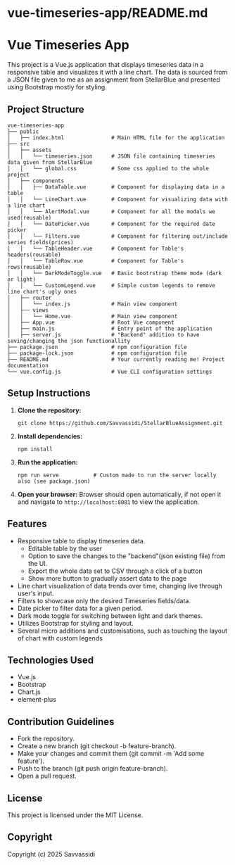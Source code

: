 # vue-timeseries-app/README.md

# Vue Timeseries App

This project is a Vue.js application that displays timeseries data in a responsive table and visualizes it with a line chart. The data is sourced from a JSON file given to me as an assignment from StellarBlue and presented using Bootstrap mostly for styling.

## Project Structure

```
vue-timeseries-app
├── public
│   ├── index.html               # Main HTML file for the application
├── src
│   ├── assets
│   │   └── timeseries.json      # JSON file containing timeseries data given from StellarBlue
│   │   └── global.css           # Some css applied to the whole project
│   ├── components
│   │   ├── DataTable.vue        # Component for displaying data in a table
│   │   └── LineChart.vue        # Component for visualizing data with a line chart
│   │   └── AlertModal.vue       # Component for all the modals we used(reusable)
│   │   └── DatePicker.vue       # Component for the required date picker
│   │   └── Filters.vue          # Component for filtering out/include series fields(prices)
│   │   └── TableHeader.vue      # Component for Table's headers(reusable)
│   │   └── TableRow.vue         # Component for Table's rows(reusable)
│   │   └── DarkModeToggle.vue   # Basic bootrstrap theme mode (dark or light)
│   │   └── CustomLegend.vue     # Simple custom legends to remove line chart's ugly ones
│   ├── router
│   │   └── index.js             # Main view component
│   ├── views
│   │   └── Home.vue             # Main view component
│   ├── App.vue                  # Root Vue component
│   ├── main.js                  # Entry point of the application
│   ├── server.js                # "Backend" addition to have saving/changing the json functionallity
├── package.json                 # npm configuration file
├── package-lock.json            # npm configuration file
├── README.md                    # Your currently reading me! Project documentation
└── vue.config.js                # Vue CLI configuration settings
```

## Setup Instructions

1. **Clone the repository:**
   ```
   git clone https://github.com/Savvassidi/StellarBlueAssignment.git

   ```

2. **Install dependencies:**
   ```
   npm install
   ```

3. **Run the application:**
   ```
   npm run serve           # Custom made to run the server locally also (see package.json)
   ```

4. **Open your browser:**
   Browser should open automatically, if not open it and navigate to `http://localhost:8081` to view the application.

## Features

- Responsive table to display timeseries data.
   - Editable table by the user
   - Option to save the changes to the "backend"(json existing file) from the UI.
   - Export the whole data set to CSV through a click of a button
   - Show more button to gradually assert data to the page
- Line chart visualization of data trends over time, changing live through user's input.
- Filters to showcase only the desired Timeseries fields/data.
- Date picker to filter data for a given period.
- Dark mode toggle for switching between light and dark themes.
- Utilizes Bootstrap for styling and layout.
- Several micro additions and customisations, such as touching the layout of chart with custom legends

## Technologies Used

- Vue.js
- Bootstrap
- Chart.js
- element-plus

## Contribution Guidelines
- Fork the repository.
- Create a new branch (git checkout -b feature-branch).
- Make your changes and commit them (git commit -m 'Add some feature').
- Push to the branch (git push origin feature-branch).
- Open a pull request.

## License

This project is licensed under the MIT License.

## Copyright

Copyright (c) 2025 Savvassidi